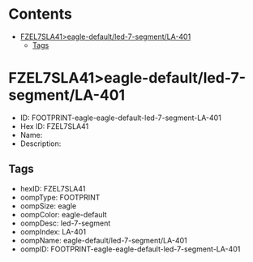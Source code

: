 



Contents
========

* [FZEL7SLA41>eagle-default/led-7-segment/LA-401](#fzel7sla41eagle-defaultled-7-segmentla-401)
	* [Tags](#tags)

# FZEL7SLA41>eagle-default/led-7-segment/LA-401

- ID: FOOTPRINT-eagle-eagle-default-led-7-segment-LA-401
- Hex ID: FZEL7SLA41
- Name: 
- Description: 

## Tags

- hexID: FZEL7SLA41
- oompType: FOOTPRINT
- oompSize: eagle
- oompColor: eagle-default
- oompDesc: led-7-segment
- oompIndex: LA-401
- oompName: eagle-default/led-7-segment/LA-401
- oompID: FOOTPRINT-eagle-eagle-default-led-7-segment-LA-401

